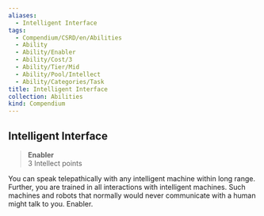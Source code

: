 ```yaml
---
aliases:
  - Intelligent Interface
tags:
  - Compendium/CSRD/en/Abilities
  - Ability
  - Ability/Enabler
  - Ability/Cost/3
  - Ability/Tier/Mid
  - Ability/Pool/Intellect
  - Ability/Categories/Task
title: Intelligent Interface
collection: Abilities
kind: Compendium
---
```

## Intelligent Interface  
>**Enabler**  
>3 Intellect points
  
You can speak telepathically with any intelligent machine within long range. Further, you are trained in all interactions with intelligent machines. Such machines and robots that normally would never communicate with a human might talk to you. Enabler.